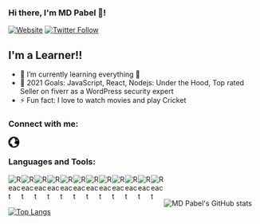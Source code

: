 ### Hi there, I'm MD Pabel 👋!

[![Website](https://img.shields.io/website?label=mdpabel.me&style=for-the-badge&url=https%3A%2F%2Fmdpabel.me)](http://mdpabel.me)
[![Twitter Follow](https://img.shields.io/twitter/follow/mdpabel?color=1DA1F2&logo=twitter&style=for-the-badge)](https://twitter.com/MDPabel72682382)

## I'm a Learner!!

- 🌱 I’m currently learning everything 🤣
- 🥅 2021 Goals: JavaScript, React, Nodejs: Under the Hood, Top rated Seller on fiverr as a WordPress security expert
- ⚡ Fun fact: I love to watch movies and play Cricket

### Connect with me:

[<img align="left" alt="mdpabel.me" width="22px" src="https://raw.githubusercontent.com/iconic/open-iconic/master/svg/globe.svg" />][website]

<br />

### Languages and Tools:

[<img align="left" alt="React" width="26px" src="https://upload.wikimedia.org/wikipedia/commons/thumb/9/99/Unofficial_JavaScript_logo_2.svg/2048px-Unofficial_JavaScript_logo_2.svg.png" />]()

[<img align="left" alt="React" width="26px" src="https://seeklogo.com/images/R/react-logo-7B3CE81517-seeklogo.com.png" />]()

[<img align="left" alt="React" width="26px" src="https://upload.wikimedia.org/wikipedia/commons/thumb/9/99/Unofficial_JavaScript_logo_2.svg/2048px-Unofficial_JavaScript_logo_2.svg.png" />]()

[<img align="left" alt="React" width="26px" src="https://preview.redd.it/31b2ii8hchi31.jpg?auto=webp&s=309fe75e96212cf42c4120ca5adedaef52c41e01" />]()

[<img align="left" alt="React" width="26px" src="https://image.shutterstock.com/image-vector/data-structure-icon-simple-line-260nw-1868826031.jpg" />]()

[<img align="left" alt="React" width="26px" src="https://cdn1.vectorstock.com/i/thumb-large/82/30/algorithm-line-icon-on-white-background-editable-vector-33748230.jpg" />]()

[<img align="left" alt="React" width="26px" src="https://www.pngkit.com/png/detail/225-2254691_9kib-354x415-unnamed-mongodb-logo-svg.png" />]()

[<img align="left" alt="React" width="26px" src="https://static-00.iconduck.com/assets.00/npm-icon-512x512-qtfdrf37.png" />]()

[<img align="left" alt="React" width="26px" src="https://w7.pngwing.com/pngs/117/744/png-transparent-node-js-javascript-express-js-software-developer-react-network-code-angle-text-rectangle-thumbnail.png" />]()

[<img align="left" alt="React" width="26px" src="https://cdn.pixabay.com/photo/2017/08/05/11/16/logo-2582747_1280.png" />]()

[<img align="left" alt="React" width="26px" src="https://p.kindpng.com/picc/s/485-4850258_bootstrap-logo-png-image-free-download-searchpng-logos.png" />]()

[<img align="left" alt="React" width="26px" src="https://w7.pngwing.com/pngs/363/9/png-transparent-html-computer-icons-html-css-angle-text-logo.png" />]()

<br />
<br />

![MD Pabel's GitHub stats](https://github-readme-stats.vercel.app/api?username=mdpabel&count_private=true?theme=default) [![Top Langs](https://github-readme-stats.vercel.app/api/top-langs/?username=mdpabel&layout=compact)](https://github.com/anuraghazra/github-readme-stats)

[website]: https://mdpabel.me
[twitter]: https://twitter.com/MDPabel72682382
[facebook]: https://web.facebook.com/mdpabe1
[gmail]: mdpabel385@gmail.com
